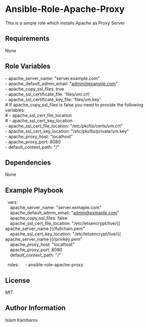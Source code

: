 Ansible-Role-Apache-Proxy
=========
This is a simple role which installs Apache as Proxy Server

Requirements
------------
None

Role Variables
--------------
\- apache_server_name: "server.example.com"  
\- apache_default_admin_email: "admin@example.com"  
\- apache_copy_ssl_files: true  
\- apache_ssl_certificate_file: 'files/vm.crt'  
\- apache_ssl_certificate_key_file: 'files/vm.key'   
\# If apache_copy_ssl_files is false you need to provide the following variables:  
\# - apache_ssl_cert_file_location  
\# - apache_ssl_cert_key_location  
\- apache_ssl_cert_file_location: "/etc/pki/tls/certs/vm.crt"  
\- apache_ssl_cert_key_location: "/etc/pki/tls/private/vm.key"  
\- apache_proxy_host: "localhost"  
\- apache_proxy_port: 8080  
\- default_context_path: "/"  

Dependencies
------------
None

Example Playbook
----------------
&nbsp;&nbsp;vars:  
&nbsp;&nbsp;&nbsp;&nbsp;apache_server_name: "server.exmaple.com"  
&nbsp;&nbsp;&nbsp;&nbsp;apache_default_admin_email: "admin@exmaple.com"  
&nbsp;&nbsp;&nbsp;&nbsp;apache_copy_ssl_files: false  
&nbsp;&nbsp;&nbsp;&nbsp;apache_ssl_cert_file_location: "/etc/letsencrypt/live/{{ apache_server_name }}/fullchain.pem"  
&nbsp;&nbsp;&nbsp;&nbsp;apache_ssl_cert_key_location: "/etc/letsencrypt/live/{{ apache_server_name }}/privkey.pem"  
&nbsp;&nbsp;&nbsp;&nbsp;apache_proxy_host: "localhost"  
&nbsp;&nbsp;&nbsp;&nbsp;apache_proxy_port: 8080  
&nbsp;&nbsp;&nbsp;&nbsp;default_context_path: "/"

&nbsp;&nbsp;roles:
&nbsp;&nbsp;&nbsp;&nbsp;- ansible-role-apache-proxy

License
-------
MIT

Author Information
------------------
Islam Kambarov

